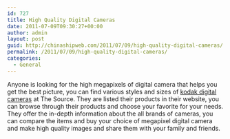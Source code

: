 ```yaml
---
id: 727
title: High Quality Digital Cameras
date: 2011-07-09T09:30:27+00:00
author: admin
layout: post
guid: http://chinashipweb.com/2011/07/09/high-quality-digital-cameras/
permalink: /2011/07/09/high-quality-digital-cameras/
categories:
  - General
---
```

Anyone is looking for the high megapixels of digital camera that helps you get the best picture, you can find various styles and sizes of [kodak digital cameras](http://www.thesource.ca/estore/category.aspx?language=en-CA&catalog=Online&category=8-9.9MP) at The Source. They are listed their products in their website, you can browse through their products and choose your favorite for your needs. They offer the in-depth information about the all brands of cameras, you can compare the items and buy your choice of megapixel digital camera and make high quality images and share them with your family and friends.